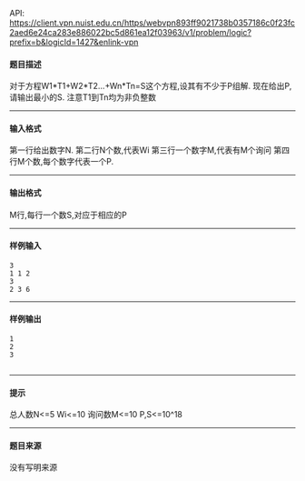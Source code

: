API: https://client.vpn.nuist.edu.cn/https/webvpn893ff9021738b0357186c0f23fc2aed6e24ca283e886022bc5d861ea12f03963/v1/problem/logic?prefix=b&logicId=1427&enlink-vpn

#### 题目描述

对于方程W1\*T1+W2\*T2...+Wn\*Tn=S这个方程,设其有不少于P组解. 现在给出P,请输出最小的S. 注意T1到Tn均为非负整数

---

#### 输入格式

第一行给出数字N. 第二行N个数,代表Wi 第三行一个数字M,代表有M个询问 第四行M个数,每个数字代表一个P.

---

#### 输出格式

M行,每行一个数S,对应于相应的P

---

#### 样例输入
```
3
1 1 2
3
2 3 6

```

---

#### 样例输出
```
1
2
3


```

---

#### 提示

总人数N<=5 Wi<=10 询问数M<=10 P,S<=10^18

---

#### 题目来源

没有写明来源
